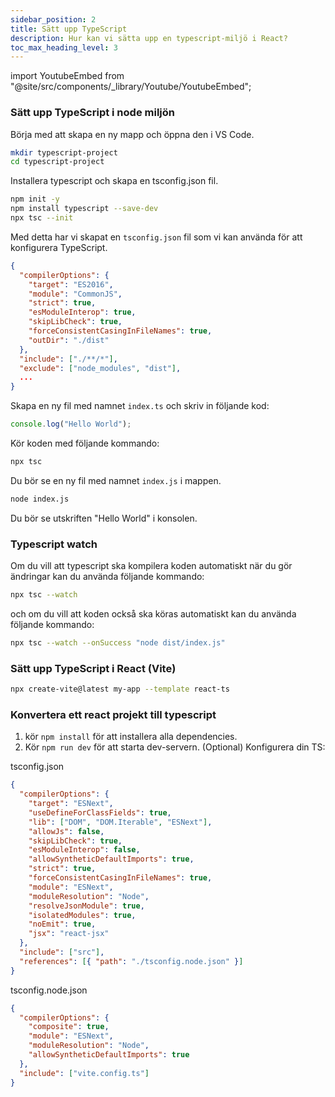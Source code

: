 ```yaml
---
sidebar_position: 2
title: Sätt upp TypeScript
description: Hur kan vi sätta upp en typescript-miljö i React?
toc_max_heading_level: 3
---
```


import YoutubeEmbed from "@site/src/components/_library/Youtube/YoutubeEmbed";

### Sätt upp TypeScript i node miljön

<YoutubeEmbed videoId="ZHKVVp9m5hk" />

Börja med att skapa en ny mapp och öppna den i VS Code.

```bash
mkdir typescript-project
cd typescript-project
```

Installera typescript och skapa en tsconfig.json fil.

```bash
npm init -y
npm install typescript --save-dev
npx tsc --init
```

Med detta har vi skapat en `tsconfig.json` fil som vi kan använda för att konfigurera TypeScript.

```json
{
  "compilerOptions": {
    "target": "ES2016",
    "module": "CommonJS",
    "strict": true,
    "esModuleInterop": true,
    "skipLibCheck": true,
    "forceConsistentCasingInFileNames": true,
    "outDir": "./dist"
  },
  "include": ["./**/*"],
  "exclude": ["node_modules", "dist"],
  ...
}
```

Skapa en ny fil med namnet `index.ts` och skriv in följande kod:

```ts
console.log("Hello World");
```

Kör koden med följande kommando:

```bash
npx tsc
```

Du bör se en ny fil med namnet `index.js` i mappen.

```bash
node index.js
```

Du bör se utskriften "Hello World" i konsolen.

### Typescript watch

Om du vill att typescript ska kompilera koden automatiskt när du gör ändringar kan du använda följande kommando:

```bash
npx tsc --watch
```

och om du vill att koden också ska köras automatiskt kan du använda följande kommando:

```bash
npx tsc --watch --onSuccess "node dist/index.js"
```



### Sätt upp TypeScript i React (Vite)

<YoutubeEmbed videoId="2HwQ_tIkQK4" />

```bash
npx create-vite@latest my-app --template react-ts
```

### Konvertera ett react projekt till typescript

1. kör `npm install` för att installera alla dependencies.
2. Kör `npm run dev` för att starta dev-servern.
(Optional) Konfigurera din TS:

tsconfig.json
```json
{
  "compilerOptions": {
    "target": "ESNext",
    "useDefineForClassFields": true,
    "lib": ["DOM", "DOM.Iterable", "ESNext"],
    "allowJs": false,
    "skipLibCheck": true,
    "esModuleInterop": false,
    "allowSyntheticDefaultImports": true,
    "strict": true,
    "forceConsistentCasingInFileNames": true,
    "module": "ESNext",
    "moduleResolution": "Node",
    "resolveJsonModule": true,
    "isolatedModules": true,
    "noEmit": true,
    "jsx": "react-jsx"
  },
  "include": ["src"],
  "references": [{ "path": "./tsconfig.node.json" }]
}
```

tsconfig.node.json

```json
{
  "compilerOptions": {
    "composite": true,
    "module": "ESNext",
    "moduleResolution": "Node",
    "allowSyntheticDefaultImports": true
  },
  "include": ["vite.config.ts"]
}
```